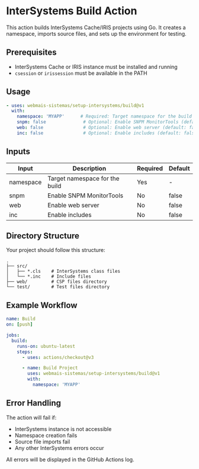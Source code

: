 # InterSystems Build Action

This action builds InterSystems Cache/IRIS projects using Go. It creates a namespace, imports source files, and sets up the environment for testing.

## Prerequisites

- InterSystems Cache or IRIS instance must be installed and running
- `csession` or `irissession` must be available in the PATH

## Usage

```yaml
- uses: webmais-sistemas/setup-intersystems/build@v1
  with:
    namespace: 'MYAPP'      # Required: Target namespace for the build
    snpm: false              # Optional: Enable SNPM MonitorTools (default: false)
    web: false               # Optional: Enable web server (default: false)
    inc: false               # Optional: Enable includes (default: false)

```

## Inputs

| Input | Description | Required | Default |
|-------|-------------|----------|---------|
| namespace | Target namespace for the build | Yes | - |
| snpm | Enable SNPM MonitorTools | No | false |
| web | Enable web server | No | false |  
| inc | Enable includes | No | false |

## Directory Structure

Your project should follow this structure:
```
.
├── src/
│   ├── *.cls    # InterSystems class files
│   └── *.inc    # Include files
├── web/         # CSP files directory
└── test/        # Test files directory
```

## Example Workflow

```yaml
name: Build
on: [push]

jobs:
  build:
    runs-on: ubuntu-latest
    steps:
      - uses: actions/checkout@v3

      - name: Build Project
        uses: webmais-sistemas/setup-intersystems/build@v1
        with:
          namespace: 'MYAPP'
```

## Error Handling

The action will fail if:
- InterSystems instance is not accessible
- Namespace creation fails
- Source file imports fail
- Any other InterSystems errors occur

All errors will be displayed in the GitHub Actions log.
